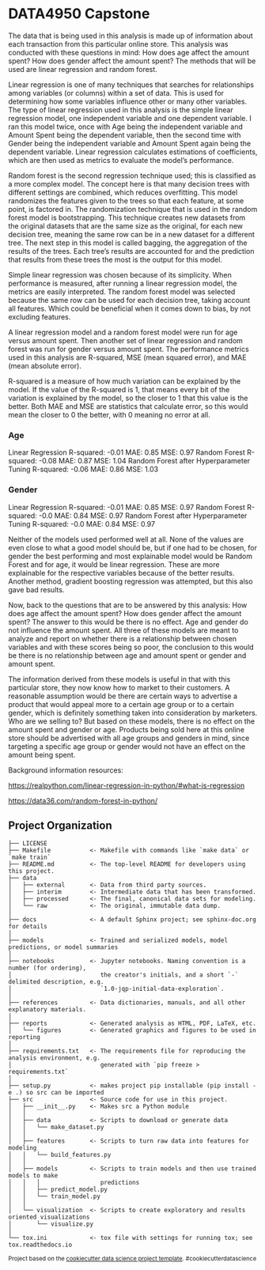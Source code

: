 DATA4950 Capstone
==============================

The data that is being used in this analysis is made up of information about each transaction from this particular online store. This analysis was conducted with these questions in mind: How does age affect the amount spent? How does gender affect the amount spent? The methods that will be used are linear regression and random forest. 

Linear regression is one of many techniques that searches for relationships among variables (or columns) within a set of data. This is used for determining how some variables influence other or many other variables. The type of linear regression used in this analysis is the simple linear regression model, one independent variable and one dependent variable. I ran this model twice, once with Age being the independent variable and Amount Spent being the dependent variable, then the second time with Gender being the independent variable and Amount Spent again being the dependent variable. Linear regression calculates estimations of coefficients, which are then used as metrics to evaluate the model’s performance. 

Random forest is the second regression technique used; this is classified as a more complex model. The concept here is that many decision trees with different settings are combined, which reduces overfitting. This model randomizes the features given to the trees so that each feature, at some point, is factored in. The randomization technique that is used in the random forest model is bootstrapping. This technique creates new datasets from the original datasets that are the same size as the original, for each new decision tree, meaning the same row can be in a new dataset for a different tree. The next step in this model is called bagging, the aggregation of the results of the trees. Each tree’s results are accounted for and the prediction that results from these trees the most is the output for this model.  

Simple linear regression was chosen because of its simplicity. When performance is measured, after running a linear regression model, the metrics are easily interpreted. The random forest model was selected because the same row can be used for each decision tree, taking account all features. Which could be beneficial when it comes down to bias, by not excluding features. 

A linear regression model and a random forest model were run for age versus amount spent. Then another set of linear regression and random forest was run for gender versus amount spent. The performance metrics used in this analysis are R-squared, MSE (mean squared error), and MAE (mean absolute error). 

R-squared is a measure of how much variation can be explained by the model. If the value of the R-squared is 1, that means every bit of the variation is explained by the model, so the closer to 1 that this value is the better. Both MAE and MSE are statistics that calculate error, so this would mean the closer to 0 the better, with 0 meaning no error at all. 


### Age 
   Linear Regression
      R-squared: -0.01 
      MAE: 0.85 
      MSE: 0.97 
   Random Forest
      R-squared: -0.08 
      MAE: 0.87 
      MSE: 1.04 
   Random Forest after Hyperparameter Tuning
      R-squared: -0.06 
      MAE: 0.86 
      MSE: 1.03 
      
### Gender 
   Linear Regression
      R-squared:  -0.01 
      MAE:  0.85 
      MSE:  0.97 
   Random Forest
      R-squared: -0.0 
      MAE: 0.84 
      MSE: 0.97 
   Random Forest after Hyperparameter Tuning
      R-squared: -0.0 
      MAE: 0.84 
      MSE: 0.97 
      

Neither of the models used performed well at all. None of the values are even close to what a good model should be, but if one had to be chosen, for gender the best performing and most explainable model would be Random Forest and for age, it would be linear regression.  These are more explainable for the respective variables because of the better results. Another method, gradient boosting regression was attempted, but this also gave bad results.  

Now, back to the questions that are to be answered by this analysis: How does age affect the amount spent? How does gender affect the amount spent? The answer to this would be there is no effect. Age and gender do not influence the amount spent. All three of these models are meant to analyze and report on whether there is a relationship between chosen variables and with these scores being so poor, the conclusion to this would be there is no relationship between age and amount spent or gender and amount spent.  

The information derived from these models is useful in that with this particular store, they now know how to market to their customers. A reasonable assumption would be there are certain ways to advertise a product that would appeal more to a certain age group or to a certain gender, which is definitely something taken into consideration by marketers. Who are we selling to?  But based on these models, there is no effect on the amount spent and gender or age. Products being sold here at this online store should be advertised with all age groups and genders in mind, since targeting a specific age group or gender would not have an effect on the amount being spent.  

 

Background information resources: 

https://realpython.com/linear-regression-in-python/#what-is-regression  

https://data36.com/random-forest-in-python/  



Project Organization
----------------------

    ├── LICENSE
    ├── Makefile           <- Makefile with commands like `make data` or `make train`
    ├── README.md          <- The top-level README for developers using this project.
    ├── data
    │   ├── external       <- Data from third party sources.
    │   ├── interim        <- Intermediate data that has been transformed.
    │   ├── processed      <- The final, canonical data sets for modeling.
    │   └── raw            <- The original, immutable data dump.
    │
    ├── docs               <- A default Sphinx project; see sphinx-doc.org for details
    │
    ├── models             <- Trained and serialized models, model predictions, or model summaries
    │
    ├── notebooks          <- Jupyter notebooks. Naming convention is a number (for ordering),
    │                         the creator's initials, and a short `-` delimited description, e.g.
    │                         `1.0-jqp-initial-data-exploration`.
    │
    ├── references         <- Data dictionaries, manuals, and all other explanatory materials.
    │
    ├── reports            <- Generated analysis as HTML, PDF, LaTeX, etc.
    │   └── figures        <- Generated graphics and figures to be used in reporting
    │
    ├── requirements.txt   <- The requirements file for reproducing the analysis environment, e.g.
    │                         generated with `pip freeze > requirements.txt`
    │
    ├── setup.py           <- makes project pip installable (pip install -e .) so src can be imported
    ├── src                <- Source code for use in this project.
    │   ├── __init__.py    <- Makes src a Python module
    │   │
    │   ├── data           <- Scripts to download or generate data
    │   │   └── make_dataset.py
    │   │
    │   ├── features       <- Scripts to turn raw data into features for modeling
    │   │   └── build_features.py
    │   │
    │   ├── models         <- Scripts to train models and then use trained models to make
    │   │   │                 predictions
    │   │   ├── predict_model.py
    │   │   └── train_model.py
    │   │
    │   └── visualization  <- Scripts to create exploratory and results oriented visualizations
    │       └── visualize.py
    │
    └── tox.ini            <- tox file with settings for running tox; see tox.readthedocs.io
    

<p><small>Project based on the <a target="_blank" href="https://drivendata.github.io/cookiecutter-data-science/">cookiecutter data science project template</a>. #cookiecutterdatascience</small></p>
